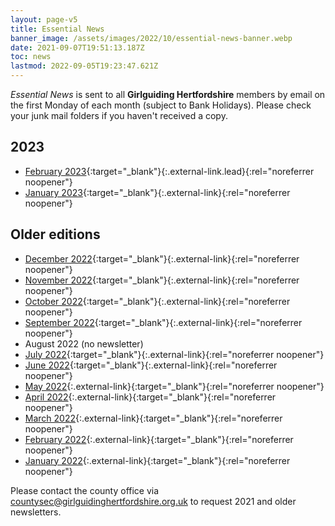```yaml
---
layout: page-v5
title: Essential News
banner_image: /assets/images/2022/10/essential-news-banner.webp
date: 2021-09-07T19:51:13.187Z
toc: news
lastmod: 2022-09-05T19:23:47.621Z
---
```

_Essential News_ is sent to all **Girlguiding Hertfordshire** members by email on the first Monday of each month (subject to Bank Holidays). Please check your junk mail folders if you haven't received a copy.

## 2023

- [February 2023](https://mailchi.mp/1400c000f351/february-2023-essential-news-10332635){:target="_blank"}{:.external-link.lead}{:rel="noreferrer noopener"}
- [January 2023](https://mailchi.mp/dda0669819dd/january-2023-essential-news-10122423){:target="_blank"}{:.external-link}{:rel="noreferrer noopener"}

## Older editions

- [December 2022](https://mailchi.mp/1951b4f9db28/december-2022-essential-news-10111127){:target="_blank"}{:.external-link}{:rel="noreferrer noopener"}
- [November 2022](https://mailchi.mp/de4c603fc70c/november-2022-essential-news-9761519){:target="_blank"}{:.external-link}{:rel="noreferrer noopener"}
- [October 2022](https://mailchi.mp/fa958ee957d9/october-2022-essential-news-9004423){:target="_blank"}{:.external-link}{:rel="noreferrer noopener"}
- [September 2022](https://mailchi.mp/ec89a5e1d512/september-2022-essential-news-8989239){:target="_blank"}{:.external-link}{:rel="noreferrer noopener"}
- August 2022 (no newsletter)
- [July 2022](https://mailchi.mp/f50de01f9a68/july-2022-essential-news-8869943){:target="_blank"}{:.external-link}{:rel="noreferrer noopener"}
- [June 2022](https://mailchi.mp/f17447aa9729/june-2022-essential-news-8847787){:target="_blank"}{:.external-link}{:rel="noreferrer noopener"}
- [May 2022](https://mailchi.mp/3bf98f39f986/may-2022-essential-news-6200821){:.external-link}{:target="_blank"}{:rel="noreferrer noopener"}
- [April 2022](https://mailchi.mp/950a4e310491/april-2022-essential-news-6183949){:.external-link}{:target="_blank"}{:rel="noreferrer noopener"}
- [March 2022](https://mailchi.mp/4d874af2c275/march-2022-essential-news){:.external-link}{:target="_blank"}{:rel="noreferrer noopener"}
- [February 2022](https://mailchi.mp/98abc6c499f0/feb-2022-essential-news-6118194){:.external-link}{:target="_blank"}{:rel="noreferrer noopener"}
- [January 2022](https://mailchi.mp/a3aed69df64d/jan-2022-essential-news-5015594?e=3599adf2bf){:.external-link}{:target="_blank"}{:rel="noreferrer noopener"}

Please contact the county office via <countysec@girlguidinghertfordshire.org.uk> to request 2021 and older newsletters.
